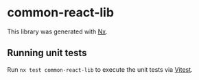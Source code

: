 # common-react-lib

This library was generated with [Nx](https://nx.dev).

## Running unit tests

Run `nx test common-react-lib` to execute the unit tests via [Vitest](https://vitest.dev/).
